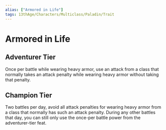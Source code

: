 ```yaml
---
alias: ["Armored in Life"]
tags: 13thAge/Characters/Multiclass/Paladin/Trait 
---
```

# Armored in Life

## Adventurer Tier

Once per battle while wearing heavy armor, use an attack from a class that normally takes an attack penalty while wearing heavy armor without taking that penalty.

## Champion Tier

Two battles per day, avoid all attack penalties for wearing heavy armor from a class that normally has such an attack penalty. During any other battles that day, you can still only use the once-per battle power from the adventurer-tier feat.

